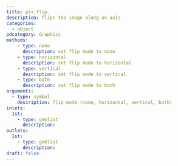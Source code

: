 ```yaml
---
title: pix_flip
description: flips the image along an axis
categories:
  - object
pdcategory: Graphics
methods:
    - type: none
      description: set flip mode to none
    - type: horizontal
      description: set flip mode to horizontal
    - type: vertical
      description: set flip mode to vertical
    - type: both
      description: set flip mode to both
arguments:
  - type: symbol
    description: flip mode (none, horizontal, vertical, both)
inlets:
  1st:
    - type: gemlist
      description:
outlets:
  1st:
    - type: gemlist
      description:
draft: false
---
```

